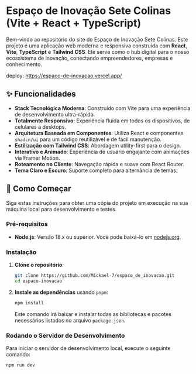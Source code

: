 # Espaço de Inovação Sete Colinas (Vite + React + TypeScript)

Bem-vindo ao repositório do site do Espaço de Inovação Sete Colinas. Este projeto é uma aplicação web moderna e responsiva construída com **React**, **Vite**, **TypeScript** e **Tailwind CSS**. Ele serve como o hub digital para o nosso ecossistema de inovação, conectando empreendedores, empresas e conhecimento.

deploy: https://espaco-de-inovacao.vercel.app/

## ✨ Funcionalidades

* **Stack Tecnológica Moderna**: Construído com Vite para uma experiência de desenvolvimento ultra-rápida.
* **Totalmente Responsivo**: Experiência fluida em todos os dispositivos, de celulares a desktops.
* **Arquitetura Baseada em Componentes**: Utiliza React e componentes `shadcn/ui` para um código reutilizável e de fácil manutenção.
* **Estilização com Tailwind CSS**: Abordagem utility-first para o design.
* **Interativo e Animado**: Experiência de usuário engajante com animações via Framer Motion.
* **Roteamento no Cliente**: Navegação rápida e suave com React Router.
* **Tema Claro e Escuro**: Suporte completo para alternância de temas.

## 🚀 Como Começar

Siga estas instruções para obter uma cópia do projeto em execução na sua máquina local para desenvolvimento e testes.

### **Pré-requisitos**

* **Node.js**: Versão 18.x ou superior. Você pode baixá-lo em [nodejs.org](https://nodejs.org/).

### **Instalação**

1.  **Clone o repositório**:
    ```bash
    git clone https://github.com/Mickael-7/espaco_de_inovacao.git
    cd espaco-inovacao
    ```

2.  **Instale as dependências** usando `pnpm`:
    ```bash
    npm install
    ```
    Este comando irá baixar e instalar todas as bibliotecas e pacotes necessários listados no arquivo `package.json`.

### **Rodando o Servidor de Desenvolvimento**

Para iniciar o servidor de desenvolvimento local, execute o seguinte comando:

```bash
npm run dev
